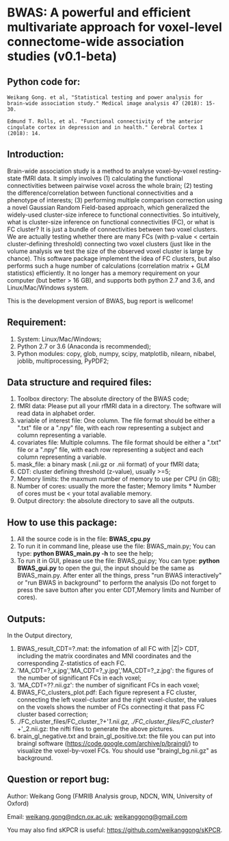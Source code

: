 # BWAS: A powerful and efficient multivariate approach for voxel-level connectome-wide association studies (v0.1-beta)

## **Python code for:**

```
Weikang Gong. et al, "Statistical testing and power analysis for brain-wide association study." Medical image analysis 47 (2018): 15-30.

Edmund T. Rolls, et al. "Functional connectivity of the anterior cingulate cortex in depression and in health." Cerebral Cortex 1 (2018): 14.
```

## **Introduction:**

Brain-wide association study is a method to analyse voxel-by-voxel resting-state fMRI data. It simply involves (1) calculating the functional connectivities between pairwise voxel across the whole brain; (2) testing the difference/correlation between functional connectivities and a phenotype of interests; (3) performing multiple comparison correction using a novel Gaussian Random Field-based approach, which generalized the widely-used cluster-size inferece to functional connectivities. So intuitively, what is cluster-size inference on functional connectivities (FC), or what is FC cluster? It is just a bundle of connectivities between two voxel clusters. We are actually testing whether there are many FCs (with p-value < certain cluster-defining threshold) connecting two voxel clusters (just like in the volume analysis we test the size of the observed voxel cluster is large by chance). This software package implement the idea of FC clusters, but also performs such a huge number of calculations (correlation matrix + GLM statistics) efficiently. It no longer has a memory requirement on your computer (but better $>$ 16 GB), and supports both python 2.7 and 3.6, and Linux/Mac/Windows system.

This is the development version of BWAS, bug report is wellcome!

## **Requirement:**
1. System: Linux/Mac/Windows;
2. Python 2.7 or 3.6 (Anaconda is recommended);
3. Python modules: copy, glob, numpy, scipy, matplotlib, nilearn, nibabel, joblib, multiprocessing, PyPDF2;


## **Data structure and required files:**
1. Toolbox directory: The absolute directory of the BWAS code;
2. fMRI data: Please put all your rfMRI data in a directory. The software will read data in alphabet order.
3. variable of interest file: One column. The file format should be either a ".txt" file or a ".npy" file, with each row representing a subject and column representing a variable.
4. covariates file: Multiple columns. The file format should be either a ".txt" file or a ".npy" file, with each row representing a subject and each column representing a variable.
5. mask_file: a binary mask (.nii.gz or .nii format) of your fMRI data;
6. CDT: cluster defining threshold (z-value), usually >=5;
7. Memory limits: the maxmum number of memory to use per CPU (in GB);
8. Number of cores: usually the more the faster; Memory limits * Number of cores must be < your total avaliable memory.
9. Output directory: the absolute directory to save all the outputs.

## **How to use this package:**
1. All the source code is in the file: **BWAS_cpu.py**
2. To run it in command line, please use the file: BWAS_main.py; You can type: **python BWAS_main.py -h** to see the help;
3. To run it in GUI, please use the file: BWAS_gui.py; You can type: **python BWAS_gui.py** to open the gui, the input should be the same as BWAS_main.py. After enter all the things, press "run BWAS interactively" or "run BWAS in background" to perform the analysis (Do not forget to press the save button after you enter CDT,Memory limits and Number of cores).


## **Outputs:**

In the Output directory, 
1. BWAS_result_CDT=?.mat: the infomation of all FC with |Z|> CDT, including the matrix coordinates and MNI coordinates and the corresponding Z-statistics of each FC.
2. 'MA_CDT=?_x.jpg','MA_CDT=?_y.jpg','MA_CDT=?_z.jpg': the figures of the number of significant FCs in each voxel;
3. 'MA_CDT=??.nii.gz': the number of significant FCs in each voxel;
4.  BWAS_FC_clusters_plot.pdf: Each figure represent a FC cluster, connecting the left voxel-cluster and the right voxel-cluster, the values on the voxels shows the number of FCs connecting it that pass FC cluster based correction;
5. ./FC_cluster_files/FC_cluster_?+'_1.nii.gz, ./FC_cluster_files/FC_cluster_?+'_2.nii.gz: the nifti files to generate the above pictures.
6. brain_gl_negative.txt and brain_gl_positive.txt: the file you can put into braingl software (https://code.google.com/archive/p/braingl/) to visualize the voxel-by-voxel FCs. You should use "braingl_bg.nii.gz" as background. 


## **Question or report bug:**

Author: Weikang Gong (FMRIB Analysis group, NDCN, WIN, University of Oxford)

Email: weikang.gong@ndcn.ox.ac.uk; weikanggong@gmail.com


You may also find sKPCR is useful: https://github.com/weikanggong/sKPCR.

